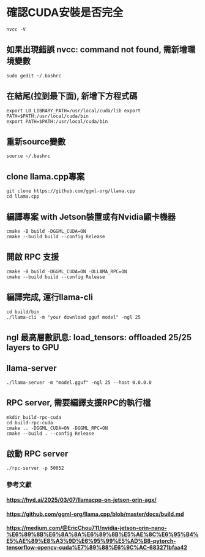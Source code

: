 # 確認CUDA安裝是否完全
```
nvcc -V
```
## 如果出現錯誤 nvcc: command not found, 需新增環境變數
```
sudo gedit ~/.bashrc
```
## 在結尾(拉到最下面), 新增下方程式碼
```
export LD_LIBRARY_PATH=/usr/local/cuda/lib export PATH=$PATH:/usr/local/cuda/bin
export PATH=$PATH:/usr/local/cuda/bin
```
## 重新source變數
```
source ~/.bashrc
```
## clone llama.cpp專案
```
git clone https://github.com/ggml-org/llama.cpp
cd llama.cpp
```
## 編譯專案 with Jetson裝置或有Nvidia顯卡機器
```
cmake -B build -DGGML_CUDA=ON
cmake --build build --config Release
```
## 開啟 RPC 支援
```
cmake -B build -DGGML_CUDA=ON -DLLAMA_RPC=ON
cmake --build build --config Release
```
## 編譯完成, 運行llama-cli
```
cd build/bin
./llama-cli -m "your download gguf model" -ngl 25
```
## ngl 最高層數訊息: load_tensors: offloaded 25/25 layers to GPU

## llama-server
```
./llama-server -m "model.gguf" -ngl 25 --host 0.0.0.0
```
## RPC server, 需要編譯支援RPC的執行檔
```
mkdir build-rpc-cuda
cd build-rpc-cuda
cmake .. -DGGML_CUDA=ON -DGGML_RPC=ON
cmake --build . --config Release
```
## 啟動 RPC server
```
./rpc-server -p 50052
```

### 參考文獻
#### https://hyd.ai/2025/03/07/llamacpp-on-jetson-orin-agx/
#### https://github.com/ggml-org/llama.cpp/blob/master/docs/build.md
#### https://medium.com/@EricChou711/nvidia-jetson-orin-nano-%E6%89%8B%E6%8A%8A%E6%89%8B%E5%AE%8C%E6%95%B4%E5%AE%89%E8%A3%9D%E6%95%99%E5%AD%B8-pytorch-tensorflow-opencv-cuda%E7%89%88%E6%9C%AC-683271bfaa42
